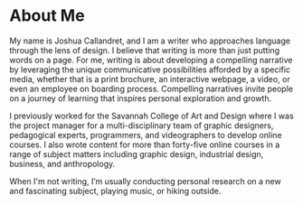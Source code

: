 # About Me

My name is Joshua Callandret, and I am a writer who approaches language through the lens of design. I believe that writing is more than just putting words on a page. For me, writing is about developing a compelling narrative by leveraging the unique communicative possibilities afforded by a specific media, whether that is a print brochure, an interactive webpage, a video, or even an employee on boarding process. Compelling narratives invite people on a journey of learning that inspires personal exploration and growth. 

I previously worked for the Savannah College of Art and Design where I was the project manager for a multi-disciplinary team of graphic designers, pedagogical experts, programmers, and videographers to develop online courses. I also wrote content for more than forty-five online courses in a range of subject matters including graphic design, industrial design, business, and anthropology. 

When I'm not writing, I’m usually conducting personal research on a new and fascinating subject, playing music, or hiking outside. 


